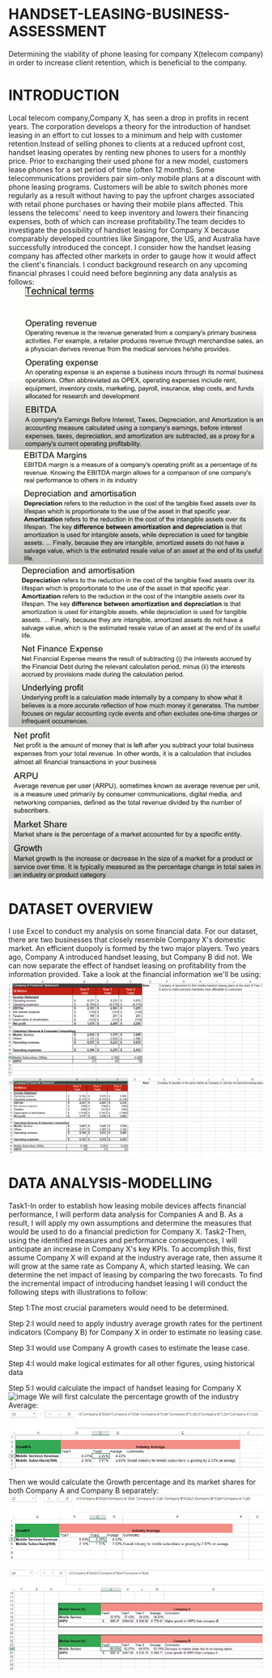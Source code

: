 # HANDSET-LEASING-BUSINESS-ASSESSMENT
Determining the viability of phone leasing for company X(telecom company) in order to increase client retention, which is beneficial to the company.
# INTRODUCTION
Local telecom company,Company X, has seen a drop in profits in recent years. The corporation develops a theory for the introduction of handset leasing in an effort to cut losses to a minimum and help with customer retention.Instead of selling phones to clients at a reduced upfront cost, handset leasing operates by renting new phones to users for a monthly price. Prior to exchanging their used phone for a new model, customers lease phones for a set period of time (often 12 months). Some telecommunications providers pair sim-only mobile plans at a discount with phone leasing programs. Customers will be able to switch phones more regularly as a result without having to pay the upfront charges associated with retail phone purchases or having their mobile plans affected. This lessens the telecoms' need to keep inventory and lowers their financing expenses, both of which can increase profitability.The team decides to investigate the possibility of handset leasing for Company X because comparably developed countries like Singapore, the US, and Australia have successfully introduced the concept.
I consider how the handset leasing company has affected other markets in order to gauge how it would affect the client's financials. I conduct background research on any upcoming financial phrases I could need before beginning any data analysis as follows:
![](Images/Screenshot%20(250).png)
![](Images/Screenshot%20(251).png)
![](Images/Screenshot%20(252).png)
![](Images/Screenshot%20(253).png)

# DATASET OVERVIEW
I use Excel to conduct my analysis on some financial data. For our dataset, there are two businesses that closely resemble Company X's domestic market. An efficient duopoly is formed by the two major players. Two years ago, Company A introduced handset leasing, but Company B did not. We can now separate the effect of handset leasing on profitability from the information provided.
Take a look at the financial information we'll be using:
![](Images/Screenshot%20(257).png)
![](Images/Screenshot%20(258).png)

# DATA ANALYSIS-MODELLING
Task1-In order to establish how leasing mobile devices affects financial performance, I will perform data analysis for Companies A and B. As a result, I will apply my own assumptions and determine the measures that would be used to do a financial prediction for Company X.
Task2-Then, using the identified measures and performance consequences, I will anticipate an increase in Company X's key KPIs. To accomplish this, first assume Company X will expand at the industry average rate, then assume it will grow at the same rate as Company A, which started leasing. We can determine the net impact of leasing by comparing the two forecasts.
To find the incremental impact of introducing handset leasing I will conduct the following steps with illustrations to follow:

Step 1:The most crucial parameters would need to be determined.

Step 2:I would need to apply industry average growth rates for the pertinent indicators (Company B) for Company X in order to estimate no leasing case.

Step 3:I would use Company A growth cases to estimate the lease case.

Step 4:I would make logical estimates for all other figures, using historical data

Step 5:I would calculate the impact of handset leasing for Company X
![image](https://user-images.githubusercontent.com/112846283/216332713-7e9219f2-e408-469b-8b6e-bfce17611de0.png)
We will first calculate the percentage growth of the industry Average:
![](Images/Screenshot%20(270).png)

Then we would calculate the Growth percentage and its market shares for both Company A and Company B separately:
![](Images/Screenshot%20(268).png)

![](Images/Screenshot%20(269).png)
